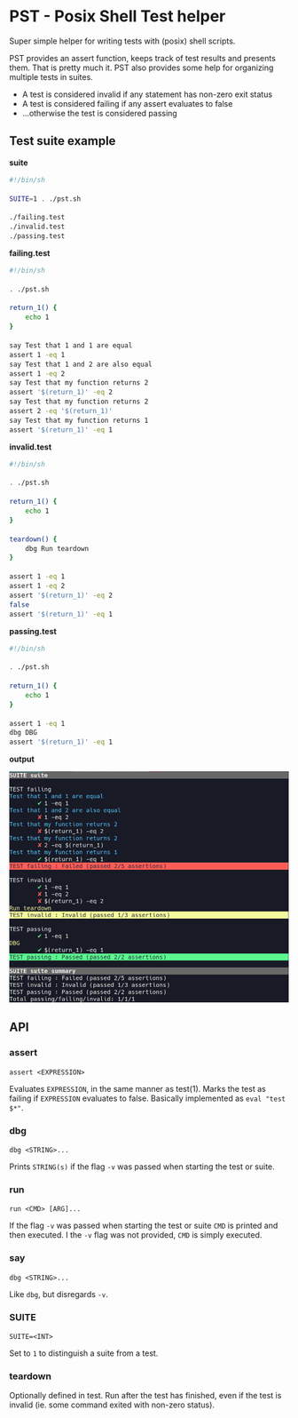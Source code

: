 PST - Posix Shell Test helper
=============================

Super simple helper for writing tests with (posix) shell scripts.

PST provides an assert function, keeps track of test results and presents them.
That is pretty much it. PST also provides some help for organizing multiple
tests in suites.

- A test is considered invalid if any statement has non-zero exit status
- A test is considered failing if any assert evaluates to false
- ...otherwise the test is considered passing

Test suite example
------------------

**suite**

```sh
#!/bin/sh

SUITE=1 . ./pst.sh

./failing.test
./invalid.test
./passing.test
```

**failing.test**

```sh
#!/bin/sh

. ./pst.sh

return_1() {
	echo 1
}

say Test that 1 and 1 are equal
assert 1 -eq 1
say Test that 1 and 2 are also equal
assert 1 -eq 2
say Test that my function returns 2
assert '$(return_1)' -eq 2
say Test that my function returns 2
assert 2 -eq '$(return_1)'
say Test that my function returns 1
assert '$(return_1)' -eq 1
```

**invalid.test**

```sh
#!/bin/sh

. ./pst.sh

return_1() {
	echo 1
}

teardown() {
	dbg Run teardown
}

assert 1 -eq 1
assert 1 -eq 2
assert '$(return_1)' -eq 2
false
assert '$(return_1)' -eq 1
```


**passing.test**

```sh
#!/bin/sh

. ./pst.sh

return_1() {
	echo 1
}

assert 1 -eq 1
dbg DBG
assert '$(return_1)' -eq 1
```

**output**
<!--
	$ ./suite -v
	SUITE suite

	TEST failing
	Test that 1 and 1 are equal
	        ✔ 1 -eq 1
	Test that 1 and 2 are also equal
	        ✘ 1 -eq 2
	Test that my function returns 2
	        ✘ $(return_1) -eq 2
	Test that my function returns 2
	        ✘ 2 -eq $(return_1)
	Test that my function returns 1
	        ✔ $(return_1) -eq 1
	TEST failing : Failed (passed 2/5 assertions)

	TEST invalid
	        ✔ 1 -eq 1
	        ✘ 1 -eq 2
	        ✘ $(return_1) -eq 2
	Run teardown
	TEST invalid : Invalid (passed 1/3 assertions)

	TEST passing
	        ✔ 1 -eq 1
	DBG
	        ✔ $(return_1) -eq 1
	TEST passing : Passed (passed 2/2 assertions)

	SUITE suite summary
	TEST failing : Failed (passed 2/5 assertions)
	TEST invalid : Invalid (passed 1/3 assertions)
	TEST passing : Passed (passed 2/2 assertions)
	Total passing/failing/invalid: 1/1/1
-->
![](/capture.png)

API
---

### assert

	assert <EXPRESSION>

Evaluates `EXPRESSION`, in the same manner as test(1). Marks the test as failing
if `EXPRESSION` evaluates to false. Basically implemented as `eval "test $*"`.

### dbg

	dbg <STRING>...

Prints `STRING(s)` if the flag `-v` was passed when starting the test or suite.

### run

	run <CMD> [ARG]...

If the flag `-v` was passed when starting the test or suite `CMD` is printed and
then executed. I the `-v` flag was not provided, `CMD` is simply executed.

### say

	dbg <STRING>...

Like `dbg`, but disregards `-v`.

### SUITE

	SUITE=<INT>

Set to `1` to distinguish a suite from a test.

### teardown

Optionally defined in test. Run after the test has finished, even if the test is
invalid (ie. some command exited with non-zero status).
